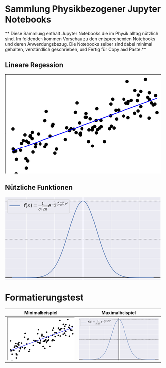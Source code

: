 # Sammlung Physikbezogener Jupyter Notebooks
** Diese Sammlung enthält Jupyter Notebooks die im Physik alltag nützlich sind. Im foldenden kommen Vorschau zu den entsprechenden Notebooks und deren Anwendungsbezug. Die Notebooks selber sind dabei minimal gehalten, verständlich geschrieben, und Fertig für Copy and Paste.**

## Lineare Regession
[![Lineare Regession](Notebooks/thumb_regression.png)](Notebooks/linear_regression.ipynb)
## Nützliche Funktionen
[![Nützliche Funktionen](Notebooks/thumb_function.png)](Notebooks/useful_functions.ipynb)

# Formatierungstest

Minimalbeispiel             |  Maximalbeispiel
:-------------------------:|:-------------------------:
[![Lineare Regession](Notebooks/thumb_regression.png)](Notebooks/linear_regression.ipynb)  |  [![Nützliche Funktionen](Notebooks/thumb_function.png)](Notebooks/useful_functions.ipynb)
